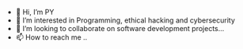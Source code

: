 - 👋 Hi, I’m PY
- 👀 I’m interested in Programming, ethical hacking and cybersecurity
- 💞️ I’m looking to collaborate on software development projects...
- 📫 How to reach me ..

<!---
SilasXL/SilasXL is a ✨ special ✨ repository because its `README.md` (this file) appears on your GitHub profile.
You can click the Preview link to take a look at your changes.
--->
